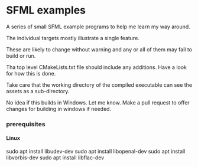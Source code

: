 # SFML examples

A series of small SFML example programs to help me learn my way around.

The individual targets mostly illustrate a single feature.

These are likely to change without warning and any or all of them may fail to build or run.

Tha top level CMakeLists.txt file should include any additions. Have a look for how this is done.

Take care that the working directory of the compiled executable can see the assets as a sub-directory.

No idea if this builds in Windows. Let me know. Make a pull request to offer changes for building in windows if needed.

### prerequisites

#### Linux

sudo apt install libudev-dev
sudo apt install libopenal-dev
sudo apt install libvorbis-dev
sudo apt install libflac-dev

